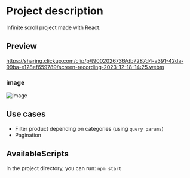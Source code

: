 # Project description
Infinite scroll project made with React.

## Preview
https://sharing.clickup.com/clip/p/t9002026736/db7287d4-a391-42da-99ba-e128ef659789/screen-recording-2023-12-18-14:25.webm

### image
![image](https://github.com/EmelyTarazonaPerez/infinite-scroll-whit-reach/assets/122141594/3ed8f35f-a9e7-41d6-9343-6283b79d5419)

## Use cases
- Filter product depending on categories (using `query params`)
- Pagination

## AvailableScripts
In the project directory, you can run: `npm start`

